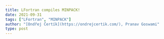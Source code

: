 ```yaml
---
title: LFortran compiles MINPACK!
date: 2021-09-31
tags: ["LFortran", "MINPACK"]
author: "[Ondřej Čertík](https://ondrejcertik.com/), Pranav Goswami"
type: post
---
```

